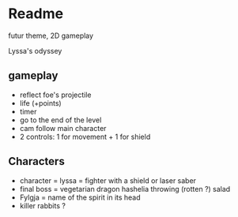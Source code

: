 # Readme

futur theme, 2D gameplay

Lyssa's odyssey

## gameplay

- reflect foe's projectile
- life (+points)
- timer
- go to the end of the level
- cam follow main character
- 2 controls: 1 for movement + 1 for shield

## Characters

- character = lyssa = fighter with a shield or laser saber
- final boss = vegetarian dragon hashelia throwing (rotten ?) salad
- Fylgja = name of the spirit in its head
- killer rabbits ?
